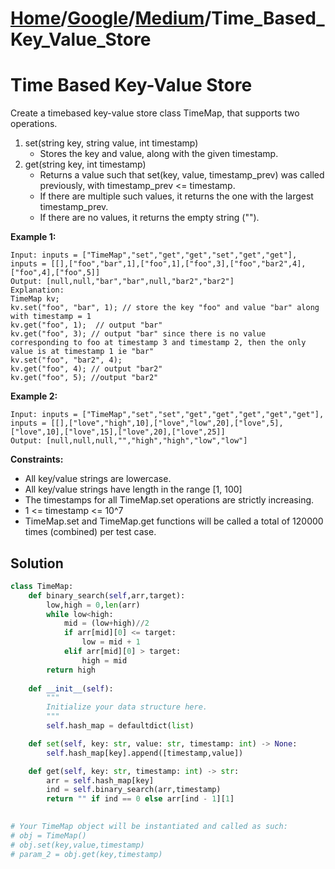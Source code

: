 # [Home](./../..)/[Google](./..)/[Medium](./)/Time_Based_Key_Value_Store
<h1>Time Based Key-Value Store</h1>

<p>
Create a timebased key-value store class TimeMap, that supports two operations.
</p>
  
1. set(string key, string value, int timestamp)
    * Stores the key and value, along with the given timestamp.
2. get(string key, int timestamp)
    * Returns a value such that set(key, value, timestamp_prev) was called previously, with timestamp_prev <= timestamp.
    * If there are multiple such values, it returns the one with the largest timestamp_prev.
    * If there are no values, it returns the empty string ("").

<b>Example 1:</b>

    Input: inputs = ["TimeMap","set","get","get","set","get","get"], inputs = [[],["foo","bar",1],["foo",1],["foo",3],["foo","bar2",4],["foo",4],["foo",5]]
    Output: [null,null,"bar","bar",null,"bar2","bar2"]
    Explanation:   
    TimeMap kv;   
    kv.set("foo", "bar", 1); // store the key "foo" and value "bar" along with timestamp = 1   
    kv.get("foo", 1);  // output "bar"   
    kv.get("foo", 3); // output "bar" since there is no value corresponding to foo at timestamp 3 and timestamp 2, then the only value is at timestamp 1 ie "bar"   
    kv.set("foo", "bar2", 4);   
    kv.get("foo", 4); // output "bar2"   
    kv.get("foo", 5); //output "bar2"   
    
<b>Example 2:</b>

    Input: inputs = ["TimeMap","set","set","get","get","get","get","get"], inputs = [[],["love","high",10],["love","low",20],["love",5],["love",10],["love",15],["love",20],["love",25]]
    Output: [null,null,null,"","high","high","low","low"]

<b>Constraints:</b>

- All key/value strings are lowercase.
- All key/value strings have length in the range [1, 100]
- The timestamps for all TimeMap.set operations are strictly increasing.
- 1 <= timestamp <= 10^7
- TimeMap.set and TimeMap.get functions will be called a total of 120000 times (combined) per test case.

<h2>Solution</h2>

```python
class TimeMap:
    def binary_search(self,arr,target):
        low,high = 0,len(arr)
        while low<high:
            mid = (low+high)//2
            if arr[mid][0] <= target:
                low = mid + 1
            elif arr[mid][0] > target:
                high = mid
        return high
    
    def __init__(self):
        """
        Initialize your data structure here.
        """
        self.hash_map = defaultdict(list)

    def set(self, key: str, value: str, timestamp: int) -> None:
        self.hash_map[key].append([timestamp,value])

    def get(self, key: str, timestamp: int) -> str:
        arr = self.hash_map[key]
        ind = self.binary_search(arr,timestamp)
        return "" if ind == 0 else arr[ind - 1][1]
    

# Your TimeMap object will be instantiated and called as such:
# obj = TimeMap()
# obj.set(key,value,timestamp)
# param_2 = obj.get(key,timestamp)
```
